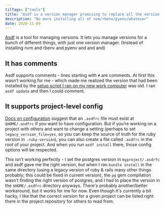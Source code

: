 ```yaml
---
tilTags: ["tools"]
title: "Asdf is a version manager promising to replace all the version managers"
description: "No more installing all of nvm/rbenv/pyenv/whatever"
date: 2020-11-09
---
```


[Asdf](https://asdf-vm.com/) is a tool for managing versions. It lets you manage versions for a bunch of different things, with just one version manager. (Instead of installing nvm and rbenv and pyenv and and and)

## It has comments
Asdf supports comments - lines starting with `#` are comments. At first this wasn’t working for me - which made me realized the version that had been installed by the [setup script I ran on my new work computer](https://github.com/thoughtbot/laptop) was old. I ran `asdf update` and then I could comment.

## It supports project-level config
[Docs on configuration](https://asdf-vm.com/#/core-configuration) suggest that an `.asdfrc` file must exist at `$HOME/.asdfrc` if you want to have configuration. But if you’re working on a project with others and want to change a setting (perhaps to set `legacy_version_file=yes`, so you can keep the source of truth for the ruby version in `.ruby-version`), you can also create a file called `.asdfrc` in the root of your project. And when you run `asdf install` there, those config options will be respected. 

This isn’t working perfectly  - I set the postgres version in `myproject/.asdrfc` and asdf gave me the right version, but when I ran `bundle install` in the same directory (using a legacy version of ruby & rails many other things probably; this could be fixed in current version), the `pg` gem compilation wasn’t finding the right version of postgres, and I had to place the version in the `$HOME/.asdfrc` directory anyways. There's probably another/better workaround, but it works for me for now. Even though it's currently a bit hacky, I like that the correct version for a given project can be listed right there in the project repository for others to read from. 
